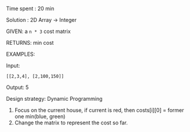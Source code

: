 Time spent : 20 min

Solution : 2D Array -> Integer

GIVEN: a `n * 3` cost matrix

RETURNS: min cost

EXAMPLES:

Input: 

```
[[2,3,4], [2,100,150]]
```

Output: 5

Design strategy: Dynamic Programming



1. Focus on the current house, if current is red, then costs\[i][0] = former one min(blue, green)
2. Change the matrix to represent the cost so far.
